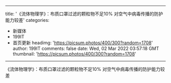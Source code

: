 
---
title: '《流体物理学》：布质口罩过滤的颗粒物不足10% 对空气中病毒传播的防护能力较差'
categories: 
 - 新媒体
 - 199IT
 - 首页更新
headimg: 'https://picsum.photos/400/300?random=1708'
author: 199IT
comments: false
date: Wed, 02 Mar 2022 03:57:18 GMT
thumbnail: 'https://picsum.photos/400/300?random=1708'
---

<div>   
《流体物理学》：布质口罩过滤的颗粒物不足10% 对空气中病毒传播的防护能力较差  
</div>
            